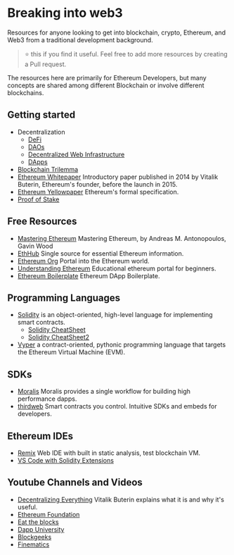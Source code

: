 # Breaking into web3
Resources for anyone looking to get into blockchain, crypto, Ethereum, and Web3 from a traditional development background.
> :star: this if you find it useful. Feel free to add more resources by creating a Pull request.

The resources here are primarily for Ethereum Developers, but many concepts are shared among different Blockchain or involve different blockchains.

## Getting started

* Decentralization
  - [DeFi](https://blog.coinbase.com/a-beginners-guide-to-decentralized-finance-defi-574c68ff43c4)
  - [DAOs](https://www.investopedia.com/tech/what-dao/)
  - [Decentralized Web Infrastructure](https://www.youtube.com/watch?v=j2rXJLW_93o)
  - [DApps](https://github.com/bekatom/awesome-ethereum#dapps)
* [Blockchain Trilemma](https://medium.com/certik/the-blockchain-trilemma-decentralized-scalable-and-secure-e9d8c41a87b3)
* [Ethereum Whitepaper](https://ethereum.org/en/whitepaper/) Introductory paper published in 2014 by Vitalik Buterin, Ethereum's founder, before the launch in 2015.
* [Ethereum Yellowpaper](https://ethereum.github.io/yellowpaper/paper.pdf) Ethereum's formal specification.
* [Proof of Stake](https://ethereum.org/en/developers/docs/consensus-mechanisms/pos/)

## Free Resources

* [Mastering Ethereum](https://github.com/ethereumbook/ethereumbook) Mastering Ethereum, by Andreas M. Antonopoulos, Gavin Wood
* [EthHub](https://docs.ethhub.io) Single source for essential Ethereum information.
* [Ethereum Org](https://ethereum.org/en/) Portal into the Ethereum world.
* [Understanding Ethereum](https://education.district0x.io/general-topics/understanding-ethereum/) Educational ethereum portal for beginners.
* [Ethereum Boilerplate](https://github.com/ethereum-boilerplate/ethereum-boilerplate) Ethereum DApp Boilerplate.

## Programming Languages

* [Solidity](https://docs.soliditylang.org/en/v0.8.13/) is an object-oriented, high-level language for implementing smart contracts.
  - [Solidity CheatSheet](https://intellipaat.com/mediaFiles/2019/03/Solidity-Cheat-Sheet.jpg)
  - [Solidity CheatSheet2](https://github.com/manojpramesh/solidity-cheatsheet)
* [Vyper](https://vyper.readthedocs.io/en/stable/) a contract-oriented, pythonic programming language that targets the Ethereum Virtual Machine (EVM).

## SDKs

* [Moralis](https://moralis.io) Moralis provides a single workflow for building high performance dapps.
* [thirdweb](https://thirdweb.com) Smart contracts you control. Intuitive SDKs and embeds for developers.

## Ethereum IDEs

* [Remix](https://remix.ethereum.org)  Web IDE with built in static analysis, test blockchain VM.
* [VS Code with Solidity Extensions](https://marketplace.visualstudio.com/items?itemName=JuanBlanco.solidity) 

## Youtube Channels and Videos

* [Decentralizing Everything](https://www.youtube.com/watch?v=WSN5BaCzsbo) Vitalik Buterin explains what it is and why it's useful.
* [Ethereum Foundation](https://www.youtube.com/channel/UCNOfzGXD_C9YMYmnefmPH0g)
* [Eat the blocks](https://www.youtube.com/channel/UCZM8XQjNOyG2ElPpEUtNasA)
* [Dapp University](https://www.youtube.com/channel/UCY0xL8V6NzzFcwzHCgB8orQ)
* [Blockgeeks](https://www.youtube.com/c/BlockGeeks/videos)
* [Finematics](https://www.youtube.com/c/Finematics/videos)
